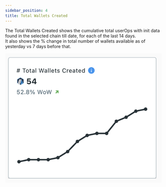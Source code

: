 ```yaml
---
sidebar_position: 4
title: Total Wallets Created
---
```


The Total Wallets Created shows the cumulative total userOps with init data found in the selected chain till date, for each of the last 14 days.  
It also shows the % change in total number of wallets available as of yesterday vs 7 days before that.

![Recent Metrics](./img/TotalWalletsChart.png)